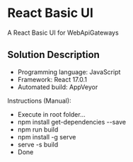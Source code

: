# React Basic UI
A React Basic UI for WebApiGateways

## Solution Description
* Programming language: JavaScript
* Framework: React 17.0.1
* Automated build: AppVeyor

Instructions (Manual):<br>
- Execute in root folder...
- npm install get-dependencies --save
- npm run build
- npm install -g serve
- serve -s build
- Done
